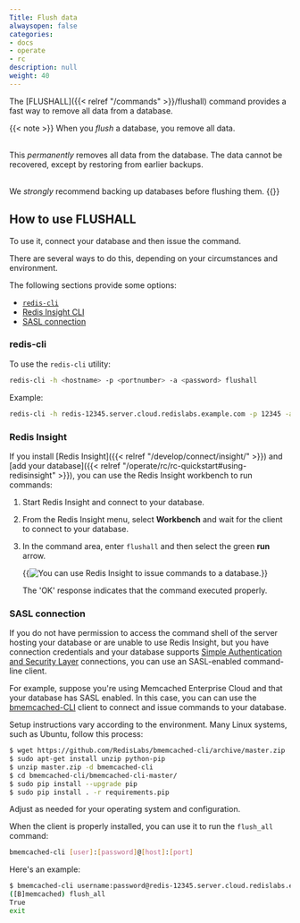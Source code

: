 ```yaml
---
Title: Flush data
alwaysopen: false
categories:
- docs
- operate
- rc
description: null
weight: 40
---
```


The [FLUSHALL]({{< relref "/commands" >}}/flushall) command provides a fast way to remove all data from a database.

{{< note >}}
When you _flush_ a database, you remove all data.<br/><br/>

This _permanently_ removes all data from the database.  The data cannot be recovered, except by restoring from earlier backups.<br/><br/>

We _strongly_ recommend backing up databases before flushing them.
{{</note>}}

## How to use FLUSHALL

To use it, connect your database and then issue the command.  

There are several ways to do this, depending on your circumstances and environment.

The following sections provide some options:

- [`redis-cli`](#redis-cli)
- [Redis Insight CLI](#redisinsight)
- [SASL connection](#sasl-connection)

### redis-cli

To use the `redis-cli` utility:

```sh
redis-cli -h <hostname> -p <portnumber> -a <password> flushall
```

Example:

```sh
redis-cli -h redis-12345.server.cloud.redislabs.example.com -p 12345 -a xyz flushall
```

### Redis Insight

If you install [Redis Insight]({{< relref "/develop/connect/insight/" >}}) and [add your database]({{< relref "/operate/rc/rc-quickstart#using-redisinsight" >}}), you can use the Redis Insight workbench to run commands:

1.  Start Redis Insight and connect to your database.

2.  From the Redis Insight menu, select **Workbench** and wait for the client to connect to your database.

3.  In the command area, enter `flushall` and then select the green **run** arrow.

    {{<image filename="images/rc/redisinsight-cli-flushall-example.png" alt="You can use Redis Insight to issue commands to a database." >}}

    The 'OK' response indicates that the command executed properly.
<!--
### netcat 

If you have shell access to your database's host server, you can use [netcat](https://en.wikipedia.org/wiki/Netcat) (`nc`) to send the `flush_all` command to your database:

```sh
echo "flush_all" | nc redis-12345.server.cloud.redislabs.example.com 12345
```
-->

### SASL connection

If you do not have permission to access the command shell of the server hosting your database or are unable to use Redis Insight, but you have connection credentials and your database supports [Simple Authentication and Security Layer](https://en.wikipedia.org/wiki/Simple_Authentication_and_Security_Layer) connections, you can use an SASL-enabled command-line client.

For example, suppose you're using Memcached Enterprise Cloud and that your database has SASL enabled. In this case, you can can use the [bmemcached-CLI](https://github.com/RedisLabs/bmemcached-cli) client to connect and issue commands to your database.

Setup instructions vary according to the environment.  Many Linux systems, such as Ubuntu, follow this process:

```sh
$ wget https://github.com/RedisLabs/bmemcached-cli/archive/master.zip
$ sudo apt-get install unzip python-pip
$ unzip master.zip -d bmemcached-cli
$ cd bmemcached-cli/bmemcached-cli-master/
$ sudo pip install --upgrade pip
$ sudo pip install . -r requirements.pip
```

Adjust as needed for your operating system and configuration.

When the client is properly installed, you can use it to run the `flush_all` command:

```sh
bmemcached-cli [user]:[password]@[host]:[port]
```

Here's an example:

```sh
$ bmemcached-cli username:password@redis-12345.server.cloud.redislabs.example.com:12345
([B]memcached) flush_all
True
exit
```